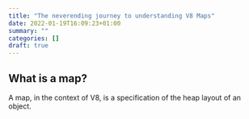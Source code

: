 ```yaml
---
title: "The neverending journey to understanding V8 Maps"
date: 2022-01-19T16:09:23+01:00
summary: ""
categories: []
draft: true
---
```


## What is a map?

A map, in the context of V8, is a specification of the heap layout of an object.

